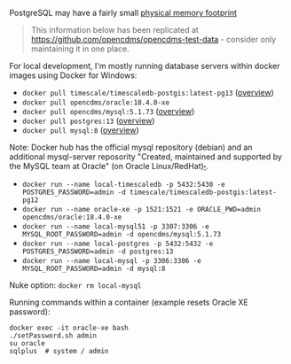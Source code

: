 PostgreSQL may have a fairly small [physical memory footprint](https://www.depesz.com/2012/06/09/how-much-ram-is-postgresql-using/)

> This information below has been replicated at https://github.com/opencdms/opencdms-test-data - consider only maintaining it in one place.


For local development, I'm mostly running database servers within docker images using Docker for Windows:

- `docker pull timescale/timescaledb-postgis:latest-pg13` ([overview](https://github.com/timescale/timescaledb-docker))
- `docker pull opencdms/oracle:18.4.0-xe`
- `docker pull opencdms/mysql:5.1.73` ([overview](https://github.com/opencdms/mysql-5.1.73))
- `docker pull postgres:13` ([overview](https://hub.docker.com/_/postgres))
- `docker pull mysql:8` ([overview](https://hub.docker.com/_/mysql))

Note: Docker hub has the official mysql repository (debian) and an additional mysql-server reposority "Created, maintained and supported by the MySQL team at Oracle" (on Oracle Linux/RedHat)[⬞](https://stackoverflow.com/questions/44854843/docker-is-there-any-difference-between-the-two-mysql-docker-images).

- `docker run --name local-timescaledb -p 5432:5430 -e POSTGRES_PASSWORD=admin -d timescale/timescaledb-postgis:latest-pg12`
- `docker run --name oracle-xe -p 1521:1521 -e ORACLE_PWD=admin opencdms/oracle:18.4.0-xe`
- `docker run --name local-mysql51 -p 3307:3306 -e MYSQL_ROOT_PASSWORD=admin -d opencdms/mysql:5.1.73`
- `docker run --name local-postgres -p 5432:5432 -e POSTGRES_PASSWORD=admin -d postgres:13`
- `docker run --name local-mysql -p 3306:3306 -e MYSQL_ROOT_PASSWORD=admin -d mysql:8`

Nuke option: `docker rm local-mysql`

Running commands within a container (example resets Oracle XE password):
```
docker exec -it oracle-xe bash
./setPassword.sh admin
su oracle
sqlplus  # system / admin
```
